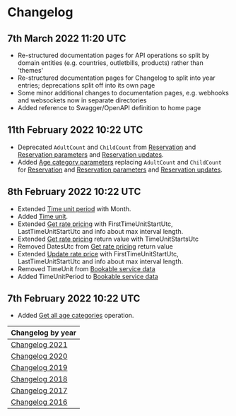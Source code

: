 # Changelog

## 7th March 2022 11:20 UTC

* Re-structured documentation pages for API operations so split by domain entities (e.g. countries, outletbills, products) rather than 'themes'
* Re-structured documentation pages for Changelog to split into year entries; deprecations split off into its own page
* Some minor additional changes to documentation pages, e.g. webhooks and websockets now in separate directories
* Added reference to Swagger/OpenAPI definition to home page

## 11th February 2022 10:22 UTC

* Deprecated `AdultCount` and `ChildCount` from [Reservation](operations/reservations.md#reservation) and [Reservation parameters](operations/reservations.md#reservation-parameters) and [Reservation updates](operations/reservations.md#reservation-updates).
* Added [Age category parameters](operations/reservations.md#age-category-parameters) replacing `AdultCount` and `ChildCount` for [Reservation](operations/reservations.md#reservation) and [Reservation parameters](operations/reservations.md#reservation-parameters) and [Reservation updates](operations/reservations.md#reservation-updates). 

## 8th February 2022 10:22 UTC

* Extended [Time unit period](operations/services.md#time-unit-period) with Month.
* Added [Time unit](operations/services.md#time-unit).
* Extended [Get rate pricing](operations/services.md#get-rate-pricing) with FirstTimeUnitStartUtc, LastTimeUnitStartUtc and info about max interval length.
* Extended [Get rate pricing](operations/services.md#get-rate-pricing) return value with TimeUnitStartsUtc
* Removed DatesUtc from [Get rate pricing](operations/services.md#get-rate-pricing) return value
* Extended [Update rate price](operations/services.md#update-rate-price) with FirstTimeUnitStartUtc, LastTimeUnitStartUtc and info about max interval length.
* Removed TimeUnit from [Bookable service data](operations/services.md#bookable-service-data)
* Added TimeUnitPeriod to [Bookable service data](operations/services.md#bookable-service-data)

## 7th February 2022 10:22 UTC

* Added [Get all age categories](operations/services.md#get-all-age-categories) operation.

| Changelog by year |
| :-- |
| [Changelog 2021](changelog2021.md) |
| [Changelog 2020](changelog2020.md) |
| [Changelog 2019](changelog2019.md) |
| [Changelog 2018](changelog2018.md) |
| [Changelog 2017](changelog2017.md) |
| [Changelog 2016](changelog2016.md) |
